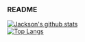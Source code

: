 ### README

[![Jackson's github stats](https://github-readme-stats.vercel.app/api?username=jarnachao09&theme=radical)](https://github.com/anuraghazra/github-readme-stats)
<br />
[![Top Langs](https://github-readme-stats.vercel.app/api/top-langs/?username=jarnachao09&hide=html,cmake&theme=radical&layout=compact)](https://github.com/anuraghazra/github-readme-stats)

<!--
**JarnaChao09/JarnaChao09** is a ✨ _special_ ✨ repository because its `README.md` (this file) appears on your GitHub profile.

Here are some ideas to get you started:

- 🔭 I’m currently working on ...
- 🌱 I’m currently learning ...
- 👯 I’m looking to collaborate on ...
- 🤔 I’m looking for help with ...
- 💬 Ask me about ...
- 📫 How to reach me: ...
- 😄 Pronouns: ...
- ⚡ Fun fact: ...
-->

